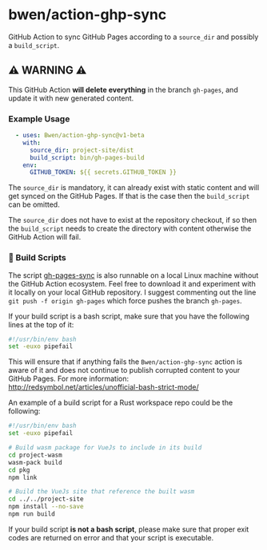 # bwen/action-ghp-sync
GitHub Action to sync GitHub Pages according to a `source_dir` and possibly a `build_script`.

## ⚠️ WARNING ⚠️
This GitHub Action **will delete everything** in the branch `gh-pages`, and update it with new generated content.

### Example Usage
```yaml
  - uses: Bwen/action-ghp-sync@v1-beta
    with:
      source_dir: project-site/dist
      build_script: bin/gh-pages-build
    env:
      GITHUB_TOKEN: ${{ secrets.GITHUB_TOKEN }}
```
The `source_dir` is mandatory, it can already exist with static content and will get synced on the GitHub Pages. If
that is the case then the `build_script` can be omitted.

The `source_dir` does not have to exist at the repository checkout, if so then the `build_script` needs to create
the directory with content otherwise the GitHub Action will fail.

### 📝 Build Scripts
The script [gh-pages-sync](gh-pages-sync) is also runnable on a local Linux machine without the GitHub Action
ecosystem. Feel free to download it and experiment with it locally on your local GitHub repository. I suggest commenting
out the line `git push -f origin gh-pages` which force pushes the branch `gh-pages`.

If your build script is a bash script, make sure that you have the following lines at the top of it:
```bash
#!/usr/bin/env bash
set -euxo pipefail
```

This will ensure that if anything fails the `Bwen/action-ghp-sync` action is aware of it and does not continue to publish
corrupted content to your GitHub Pages. For more information: http://redsymbol.net/articles/unofficial-bash-strict-mode/

An example of a build script for a Rust workspace repo could be the following:
```bash
#!/usr/bin/env bash
set -euxo pipefail

# Build wasm package for VueJs to include in its build
cd project-wasm
wasm-pack build
cd pkg
npm link

# Build the VueJs site that reference the built wasm
cd ../../project-site
npm install --no-save
npm run build
```

If your build script **is not a bash script**, please make sure that proper exit codes are returned on error
and that your script is executable.
